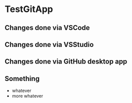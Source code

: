 # TestGitApp

## Changes done via VSCode 
## Changes done via VSStudio

## Changes done via GitHub desktop app

## Something
- whatever
- more whatever